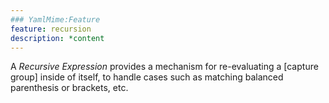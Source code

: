 ```yaml
---
### YamlMime:Feature
feature: recursion
description: *content
---
```

A <dfn>Recursive Expression</dfn> provides a mechanism for re-evaluating a [capture group] inside of itself, to handle cases such as matching balanced parenthesis or brackets, etc.
